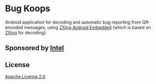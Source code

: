 # Bug Koops
Android application for decoding and automatic bug reporting from QR-encoded messages, using [ZXing Android Embedded][1] (which is based on [ZXing][2] for decoding).

## Sponsored by [Intel][3]

## License

[Apache License 2.0][4]

[1]: https://github.com/journeyapps/zxing-android-embedded
[2]: https://github.com/zxing/zxing/
[3]: http://www.intel.com
[4]: http://www.apache.org/licenses/LICENSE-2.0
